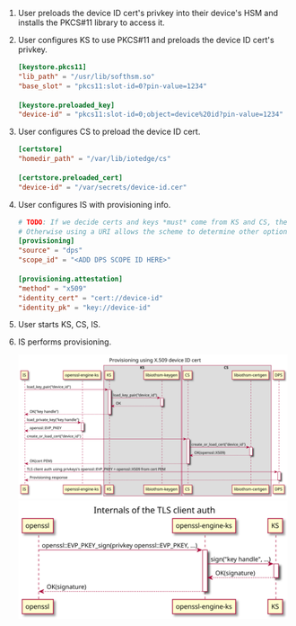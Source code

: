 1. User preloads the device ID cert's privkey into their device's HSM and installs the PKCS#11 library to access it.

1. User configures KS to use PKCS#11 and preloads the device ID cert's privkey.

    ```toml
    [keystore.pkcs11]
    "lib_path" = "/usr/lib/softhsm.so"
    "base_slot" = "pkcs11:slot-id=0?pin-value=1234"

    [keystore.preloaded_key]
    "device-id" = "pkcs11:slot-id=0;object=device%20id?pin-value=1234"
    ```

1. User configures CS to preload the device ID cert.

    ```toml
    [certstore]
    "homedir_path" = "/var/lib/iotedge/cs"

    [certstore.preloaded_cert]
    "device-id" = "/var/secrets/device-id.cer"
    ```

1. User configures IS with provisioning info.

    ```toml
    # TODO: If we decide certs and keys *must* come from KS and CS, then the URI is redundant and it could directly be the respective IDs.
    # Otherwise using a URI allows the scheme to determine other options for the source, like file:// for files.
    [provisioning]
    "source" = "dps"
    "scope_id" = "<ADD DPS SCOPE ID HERE>"

    [provisioning.attestation]
    "method" = "x509"
    "identity_cert" = "cert://device-id"
    "identity_pk" = "key://device-id"
    ```

1. User starts KS, CS, IS.

1. IS performs provisioning.

    ![Provisioning using X.509 device ID cert](img/provisioning-x509deviceid.svg)
    ![Internals of the TLS client auth](img/provisioning-x509deviceid-openssl.svg)
